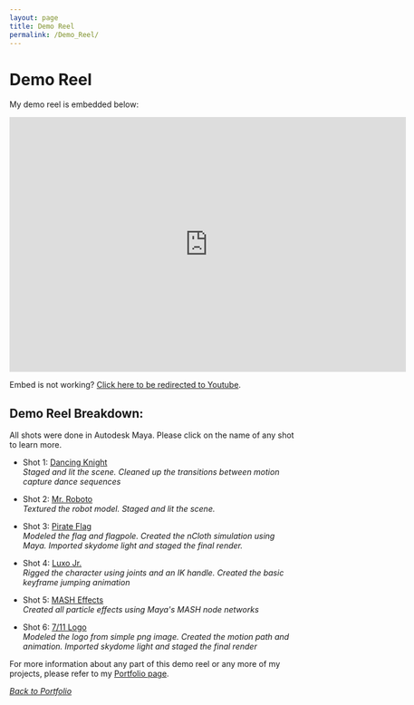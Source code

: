 ```yaml
---
layout: page
title: Demo Reel
permalink: /Demo_Reel/
---
```

# Demo Reel

My demo reel is embedded below: 

<iframe align ="center" width="700" height="450" src="https://www.youtube.com/embed/skwHuVo70L4" frameborder="0" allow="accelerometer; clipboard-write; encrypted-media; gyroscope; picture-in-picture"></iframe>

Embed is not working? <a href="https://youtu.be/skwHuVo70L4">Click here to be redirected to Youtube</a>.

## Demo Reel Breakdown:
All shots were done in Autodesk Maya. Please click on the name of any shot to learn more.
* Shot 1: <a href="{{site.baseurl}}/Dancing_Knight/">Dancing Knight</a><br>
    *Staged and lit the scene. Cleaned up the transitions between motion capture dance sequences*<br>

* Shot 2: <a href="{{site.baseurl}}/Robot_Render/">Mr. Roboto</a><br>
    *Textured the robot model. Staged and lit the scene.*<br>

* Shot 3: <a href="{{site.baseurl}}/Pirate_Flag/">Pirate Flag</a><br>
    *Modeled the flag and flagpole. Created the nCloth simulation using Maya. Imported skydome light and staged the final render.*<br>

* Shot 4: <a href="{{site.baseurl}}/Pixar_Lamp/">Luxo Jr.</a><br>
    *Rigged the character using joints and an IK handle. Created the basic keyframe jumping animation* <br>

* Shot 5: <a href="{{site.baseurl}}/MASH_Particles/">MASH Effects</a><br>
    *Created all particle effects using Maya's MASH node networks*<br>

* Shot 6: <a href="{{site.baseurl}}/Seven_Eleven_Logo/">7/11 Logo</a><br>
    *Modeled the logo from simple png image. Created the motion path and animation. Imported skydome light and staged the final render*<br>

For more information about any part of this demo reel or any more of my projects, please refer to my <a href="{{site.baseurl}}/portfolioPage.html">Portfolio page</a>.

<a href="{{site.baseurl}}/portfolioPage.html">*Back to Portfolio*</a>